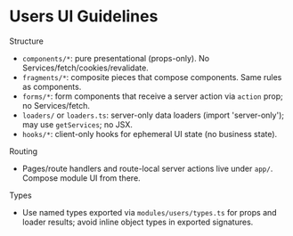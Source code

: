 # Users UI Guidelines

Structure

- `components/*`: pure presentational (props-only). No Services/fetch/cookies/revalidate.
- `fragments/*`: composite pieces that compose components. Same rules as components.
- `forms/*`: form components that receive a server action via `action` prop; no Services/fetch.
- `loaders/` or `loaders.ts`: server-only data loaders (import 'server-only'); may use `getServices`; no JSX.
- `hooks/*`: client-only hooks for ephemeral UI state (no business state).

Routing

- Pages/route handlers and route-local server actions live under `app/`. Compose module UI from there.

Types

- Use named types exported via `modules/users/types.ts` for props and loader results; avoid inline object types in exported signatures.
